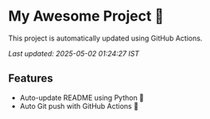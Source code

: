 # My Awesome Project 🚀

This project is automatically updated using GitHub Actions.

_Last updated: 2025-05-02 01:24:27 IST_

## Features
- Auto-update README using Python 🐍
- Auto Git push with GitHub Actions 🤖
